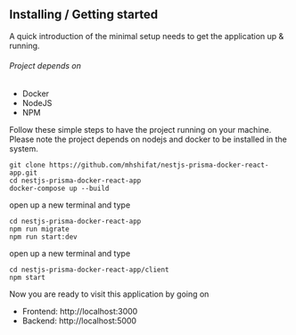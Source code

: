 ## Installing / Getting started

A quick introduction of the minimal setup needs to get the application up &
running.

###### Project depends on
- Docker
- NodeJS
- NPM

Follow these simple steps to have the project running on your machine. Please note the project depends on nodejs and docker to be installed in the system.

```shell
git clone https://github.com/mhshifat/nestjs-prisma-docker-react-app.git
cd nestjs-prisma-docker-react-app
docker-compose up --build
```

open up a new terminal and type

```shell
cd nestjs-prisma-docker-react-app
npm run migrate
npm run start:dev
```

open up a new terminal and type

```shell
cd nestjs-prisma-docker-react-app/client
npm start
```

Now you are ready to visit this application by going on
- Frontend: http://localhost:3000
- Backend: http://localhost:5000